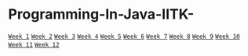 # Programming-In-Java-IITK-
<a href="https://github.com/Aarchie-05/Programming-In-Java-IITK-/tree/main/Week%201">`Week 1`</a>
<a href="https://github.com/Aarchie-05/Programming-In-Java-IITK-/tree/main/Week%202">`Week 2`</a>
<a href="https://github.com/Aarchie-05/Programming-In-Java-IITK-/tree/main/Week%203">`Week 3`</a>
<a href="https://github.com/Aarchie-05/Programming-In-Java-IITK-/tree/main/Week%204">`Week 4`</a>
<a href="https://github.com/Aarchie-05/Programming-In-Java-IITK-/tree/main/Week%205">`Week 5`</a>
<a href="https://github.com/Aarchie-05/Programming-In-Java-IITK-/tree/main/Week%206">`Week 6`</a>
<a href="https://github.com/Aarchie-05/Programming-In-Java-IITK-/tree/main/Week%207">`Week 7`</a>
<a href="#w8">`Week 8`</a>
<a href="#w9">`Week 9`</a>
<a href="#w10">`Week 10`</a>
<a href="#w11">`Week 11`</a>
<a href="#w12">`Week 12`</a>
